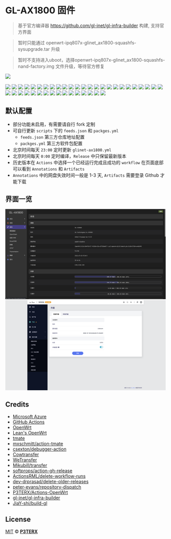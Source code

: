
# GL-AX1800 固件

> 基于官方编译器 <https://github.com/gl-inet/gl-infra-builder> 构建, 支持官方界面

> 暂时只能通过  openwrt-ipq807x-glinet_ax1800-squashfs-sysupgrade.tar 升级

> 暂时不支持进入uboot，选择openwrt-ipq807x-glinet_ax1800-squashfs-nand-factory.img 文件升级，等待官方修复

[![](https://img.shields.io/github/release-date/Draco-china/Draco-OpenWrt-GL-AX1800?label=%E5%9B%BA%E4%BB%B6%E6%9B%B4%E6%96%B0)](https://github.com/Draco-china/Draco-OpenWrt-GL-AX1800/actions)

![](https://img.shields.io/badge/-主要功能:-696969.svg) ![](https://img.shields.io/badge/-OpenClash-FFFFFF.svg) ![](https://img.shields.io/badge/-AdGuard_Home-FFFFFF.svg) ![](https://img.shields.io/badge/-Samba-FFFFFF.svg) ![](https://img.shields.io/badge/-CIFSD-FFFFFF.svg) ![](https://img.shields.io/badge/-FTP-FFFFFF.svg) ![](https://img.shields.io/badge/-SFTP-FFFFFF.svg) ![](https://img.shields.io/badge/-DLNA-FFFFFF.svg) ![](https://img.shields.io/badge/-Aria2-FFFFFF.svg) ![](https://img.shields.io/badge/-Transmission-FFFFFF.svg) ![](https://img.shields.io/badge/-解锁网易云灰色歌曲-FFFFFF.svg) ![](https://img.shields.io/badge/-UPnP-FFFFFF.svg) ![](https://img.shields.io/badge/-京东签到服务-FFFFFF.svg) ![](https://img.shields.io/badge/-IPv6_加速-FFFFFF.svg) ![](https://img.shields.io/badge/-BBR_加速-FFFFFF.svg) ![](https://img.shields.io/badge/-FullCone_NAT_加速-FFFFFF.svg) ![](https://img.shields.io/badge/-SFE_加速-FFFFFF.svg) ![](https://img.shields.io/badge/-HWNAT_加速-FFFFFF.svg) ![](https://img.shields.io/badge/-桥接加速-FFFFFF.svg) ![](https://img.shields.io/badge/-DDNS-FFFFFF.svg) ![](https://img.shields.io/badge/-Docker_容器-FFFFFF.svg) ![](https://img.shields.io/badge/-Frpc_NPS_内网穿透-FFFFFF.svg) ![](https://img.shields.io/badge/-多线多拨-FFFFFF.svg) ![](https://img.shields.io/badge/-负载均衡-FFFFFF.svg) ![](https://img.shields.io/badge/-SQM_Qos-FFFFFF.svg) ![](https://img.shields.io/badge/-文件助手-FFFFFF.svg) ![](https://img.shields.io/badge/-文件浏览器-FFFFFF.svg) ![](https://img.shields.io/badge/-可道云-FFFFFF.svg) ![](https://img.shields.io/badge/-Rclone-FFFFFF.svg) ![](https://img.shields.io/badge/-SmartDNS-FFFFFF.svg) ![](https://img.shields.io/badge/-网络唤醒-FFFFFF.svg) ![](https://img.shields.io/badge/-TTYD_终端-FFFFFF.svg) ![](https://img.shields.io/badge/-迅雷快鸟-FFFFFF.svg) ![](https://img.shields.io/badge/-USB_打印服务器-FFFFFF.svg) ![](https://img.shields.io/badge/-KMS_服务器-FFFFFF.svg) ![](https://img.shields.io/badge/-微信推送-FFFFFF.svg) ![](https://img.shields.io/badge/-上网时间控制-FFFFFF.svg) ![](https://img.shields.io/badge/-WatchCat-FFFFFF.svg) ![](https://img.shields.io/badge/-各种驱动-FFFFFF.svg) ![](https://img.shields.io/badge/-DNS_Filter-FFFFFF.svg) ![](https://img.shields.io/badge/-持续更新中……-FFFFFF.svg)

## 默认配置

- 部分功能未启用，有需要请自行 fork 定制
- 可自行更新 `scripts` 下的 `feeds.json` 和 `packges.yml`
  - `feeds.json` 第三方仓库地址配置
  - `packges.yml` 第三方软件包配置
- 北京时间每天 `23:00` 定时更新 `glinet-ax1800.yml`
- 北京时间每天 `0:00` 定时编译，`Release` 中只保留最新版本
- 历史版本在 `Actions` 中选择一个已经运行完成且成功的 `workflow` 在页面底部可以看到 `Annotations` 和 `Artifacts`
- `Annotations` 中的网盘失效时间一般是 1-3 天, `Artifacts` 需要登录 Github 才能下载

## 界面一览

![](./preview/WX20220709-153420@2x.png)
![](./preview/WX20220709-151127%402x.png)

## Credits

- [Microsoft Azure](https://azure.microsoft.com)
- [GitHub Actions](https://github.com/features/actions)
- [OpenWrt](https://github.com/openwrt/openwrt)
- [Lean's OpenWrt](https://github.com/coolsnowwolf/lede)
- [tmate](https://github.com/tmate-io/tmate)
- [mxschmitt/action-tmate](https://github.com/mxschmitt/action-tmate)
- [csexton/debugger-action](https://github.com/csexton/debugger-action)
- [Cowtransfer](https://cowtransfer.com)
- [WeTransfer](https://wetransfer.com/)
- [Mikubill/transfer](https://github.com/Mikubill/transfer)
- [softprops/action-gh-release](https://github.com/softprops/action-gh-release)
- [ActionsRML/delete-workflow-runs](https://github.com/ActionsRML/delete-workflow-runs)
- [dev-drprasad/delete-older-releases](https://github.com/dev-drprasad/delete-older-releases)
- [peter-evans/repository-dispatch](https://github.com/peter-evans/repository-dispatch)
- [P3TERX/Actions-OpenWrt](https://github.com/P3TERX/Actions-OpenWrt)
- [gl-inet/gl-infra-builder](https://github.com/gl-inet/gl-infra-builder)
- [JiaY-shi/build-gl](https://github.com/JiaY-shi/build-gl.inet)

## License

[MIT](https://github.com/P3TERX/Actions-OpenWrt/blob/main/LICENSE) © [**P3TERX**](https://p3terx.com)
